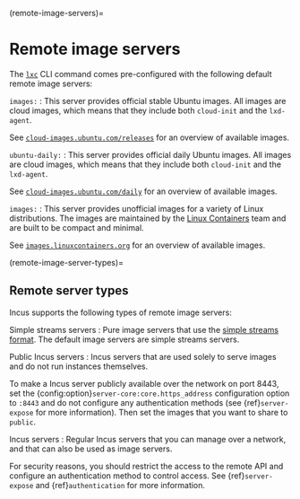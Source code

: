 (remote-image-servers)=
# Remote image servers

The [`lxc`](incus.md) CLI command comes pre-configured with the following default remote image servers:

`images:`
: This server provides official stable Ubuntu images.
  All images are cloud images, which means that they include both `cloud-init` and the `lxd-agent`.

  See [`cloud-images.ubuntu.com/releases`](https://cloud-images.ubuntu.com/releases/) for an overview of available images.

`ubuntu-daily:`
: This server provides official daily Ubuntu images.
  All images are cloud images, which means that they include both `cloud-init` and the `lxd-agent`.

  See [`cloud-images.ubuntu.com/daily`](https://cloud-images.ubuntu.com/daily/) for an overview of available images.

`images:`
: This server provides unofficial images for a variety of Linux distributions.
  The images are maintained by the [Linux Containers](https://linuxcontainers.org/) team and are built to be compact and minimal.

  See [`images.linuxcontainers.org`](https://images.linuxcontainers.org) for an overview of available images.

(remote-image-server-types)=
## Remote server types

Incus supports the following types of remote image servers:

Simple streams servers
: Pure image servers that use the [simple streams format](https://git.launchpad.net/simplestreams/tree/).
  The default image servers are simple streams servers.

Public Incus servers
: Incus servers that are used solely to serve images and do not run instances themselves.

  To make a Incus server publicly available over the network on port 8443, set the {config:option}`server-core:core.https_address` configuration option to `:8443` and do not configure any authentication methods (see {ref}`server-expose` for more information).
  Then set the images that you want to share to `public`.

Incus servers
: Regular Incus servers that you can manage over a network, and that can also be used as image servers.

  For security reasons, you should restrict the access to the remote API and configure an authentication method to control access.
  See {ref}`server-expose` and {ref}`authentication` for more information.
